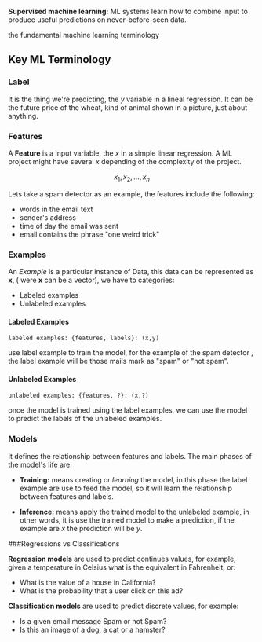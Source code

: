 **Supervised machine learning:** ML systems learn how to combine input to produce useful predictions on never-before-seen data.

the fundamental machine learning terminology

## Key ML Terminology

### Label

It is the thing we're predicting, the $y$ variable in a lineal regression. It can be the future price of the wheat, kind of animal shown in a picture, just about anything.

### Features

A **Feature** is a input variable, the $x$ in a simple linear regression. A ML project might have several $x$ depending of the complexity of the project.

$$
x_1, x_2,...,x_n
$$

Lets take a spam detector as an example, the features include the following:

* words in the email text
* sender's address
* time of day the email was sent
* email contains the phrase "one weird trick"

### Examples

An _Example_  is a particular instance of Data, this data can be represented as **x**, ( were **x** can be a vector), we have to categories:

* Labeled examples
* Unlabeled examples

#### Labeled Examples

`labeled examples: {features, labels}: (x,y)`

use label example to train the model, for the example of the spam detector , the label example will be those mails mark as "spam" or "not spam".

#### Unlabeled Examples

`unlabeled examples: {features, ?}: (x,?)`

once the model is trained using the label examples, we can use the model to predict the labels of the unlabeled examples.

### Models

It defines the relationship between features and labels. The main phases of the model's life are:

* **Training:** means creating or _learning_ the model, in this phase the label example are use to feed the model, so it  will learn the relationship between features and labels.

* **Inference:** means apply the trained model to the unlabeled example,  in other words, it is use the trained model to make a prediction, if the example are $x$ the prediction will be $y$.

###Regressions vs Classifications

**Regression models** are used to predict continues values, for example, given a temperature in Celsius what is the equivalent in Fahrenheit, or:

* What is the value of a house in California?
* What is the probability that a  user click on this ad?

**Classification models** are used to predict discrete values, for example:

* Is a given email message Spam or not Spam?
* Is this an image of a dog, a cat or a hamster?
